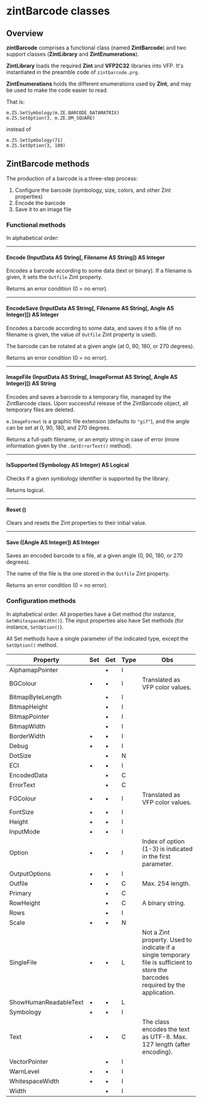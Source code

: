 # zintBarcode classes
## Overview

**zintBarcode** comprises a functional class (named **ZintBarcode**) and two support classes (**ZintLibrary** and **ZintEnumerations**).

**ZintLibrary** loads the required **Zint** and **VFP2C32** libraries into VFP. It's instantiated in the preamble code of `zintbarcode.prg`.

**ZintEnumerations** holds the different enumerations used by **Zint**, and may be used to make the code easier to read.

That is:

```foxpro
m.ZS.SetSymbology(m.ZE.BARCODE_DATAMATRIX)
m.ZS.SetOption(3, m.ZE.DM_SQUARE)
```
instead of 
```foxpro
m.ZS.SetSymbology(71)
m.ZS.SetOption(3, 100)
```
## ZintBarcode methods

The production of a barcode is a three-step process:

1. Configure the barcode (symbology, size, colors, and other Zint properties)
1. Encode the barcode
1. Save it to an image file

### Functional methods

In alphabetical order:


----------

#### Encode (InputData AS String[, Filename AS String]) AS Integer

Encodes a barcode according to some data (text or binary). If a filename is given, it sets the `Outfile` Zint property.

Returns an error condition (0 = no error).

----------

#### EncodeSave (InputData AS String[, Filename AS String[, Angle AS Integer]]) AS Integer

Encodes a barcode according to some data, and saves it to a file (if no filename is given, the value of `Outfile` Zint property is used).

The barcode can be rotated at a given angle (at 0, 90, 180, or 270 degrees).

Returns an error condition (0 = no error).

----------

#### ImageFile (InputData AS String[, ImageFormat AS String[, Angle AS Integer]]) AS String

Encodes and saves a barcode to a temporary file, managed by the ZintBarcode class. Upon successful release of the ZintBarcode object, all temporary files are deleted.

`m.ImageFormat` is a graphic file extension (defaults to `"gif"`), and the angle can be set at 0, 90, 180, and 270 degrees.

Returns a full-path filename, or an empty string in case of error (more information given by the `.GetErrorText()` method).

----------

#### IsSupported (Symbology AS Integer) AS Logical

Checks if a given symbology identifier is supported by the library.

Returns logical.

----------

#### Reset ()

Clears and resets the Zint properties to their initial value.

----------

#### Save ([Angle AS Integer]) AS Integer

Saves an encoded barcode to a file, at a given angle (0, 90, 180, or 270 degrees).

The name of the file is the one stored in the `Outfile` Zint property.

Returns an error condition (0 = no error).

### Configuration methods

In alphabetical order. All properties have a Get method (for instance, `GetWhitespaceWidth()`). The input properties also have Set methods (for instance, `SetOption()`).

All Set methods have a single parameter of the indicated type, except the `SetOption()` method.

| Property | Set | Get | Type | Obs |
|--|--|--|--|--|
| AlphamapPointer |  | • | I |  |
| BGColour | • | • | I | Translated as VFP color values. |
| BitmapByteLength |  | • | I |  |
| BitmapHeight |  | • | I |  |
| BitmapPointer |  | • | I |  |
| BitmapWidth |  | • | I |  |
| BorderWidth | • | • | I |  |
| Debug | • | • | I |  |
| DotSize |  | • | N |  |
| ECI | • | • | I |  |
| EncodedData |  | • | C |  |
| ErrorText |  | • | C |  |
| FGColour | • | • | I | Translated as VFP color values. |
| FontSize | • | • | I |  |
| Height | • | • | I |  |
| InputMode | • | • | I |  |
| Option | • | • | I | Index of option (1-3) is indicated in the first parameter. |
| OutputOptions | • | • | I |  |
| Outfile | • | • | C | Max. 254 length. |
| Primary |  | • | C |  |
| RowHeight |  | • | C | A binary string. |
| Rows |  | • | I |  |
| Scale | • | • | N |  |
| SingleFile | • | • | L | Not a Zint property. Used to indicate if a single temporary file is sufficient to store the barcodes required by the application. |
| ShowHumanReadableText | • | • | L |  |
| Symbology | • | • | I |  |
| Text | • | • | C | The class encodes the text as UTF-8. Max. 127 length (after encoding).  |
| VectorPointer |  | • | I |  |
| WarnLevel | • | • | I |  |
| WhitespaceWidth | • | • | I |  |
| Width |  | • | I |  |

